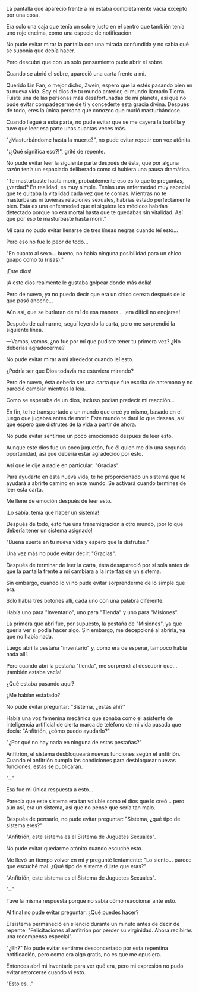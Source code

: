 
La pantalla que apareció frente a mí estaba completamente vacía excepto por una cosa.

Era solo una caja que tenía un sobre justo en el centro que también tenía uno rojo encima, como una especie de notificación.

No pude evitar mirar la pantalla con una mirada confundida y no sabía qué se suponía que debía hacer.

Pero descubrí que con un solo pensamiento pude abrir el sobre.

Cuando se abrió el sobre, apareció una carta frente a mí.

Querido Lin Fan, o mejor dicho, Zwein, espero que la estés pasando bien en tu nueva vida. Soy el dios de tu mundo anterior, el mundo llamado Tierra. Fuiste una de las personas más desafortunadas de mi planeta, así que no pude evitar compadecerme de ti y concederte esta gracia divina. Después de todo, eres la única persona que conozco que murió masturbándose.

Cuando llegué a esta parte, no pude evitar que se me cayera la barbilla y tuve que leer esa parte unas cuantas veces más.

"¿Masturbándome hasta la muerte?", no pude evitar repetir con voz atónita.

"¡¿Qué significa eso?!", grité de repente.

No pude evitar leer la siguiente parte después de ésta, que por alguna razón tenía un espaciado deliberado como si hubiera una pausa dramática.

"Te masturbaste hasta morir, probablemente eso es lo que te preguntas, ¿verdad? En realidad, es muy simple. Tenías una enfermedad muy especial que te quitaba la vitalidad cada vez que te corrías. Mientras no te masturbaras ni tuvieras relaciones sexuales, habrías estado perfectamente bien. Esta es una enfermedad que ni siquiera los médicos habrían detectado porque no era mortal hasta que te quedabas sin vitalidad. Así que por eso te masturbaste hasta morir."

Mi cara no pudo evitar llenarse de tres líneas negras cuando leí esto…

Pero eso no fue lo peor de todo...

"En cuanto al sexo... bueno, no había ninguna posibilidad para un chico guapo como tú (risas)."

¡Este dios!

¡A este dios realmente le gustaba golpear donde más dolía!

Pero de nuevo, ya no puedo decir que era un chico cereza después de lo que pasó anoche...

Aún así, que se burlaran de mí de esa manera… ¡era difícil no enojarse!

Después de calmarme, seguí leyendo la carta, pero me sorprendió la siguiente línea.

—Vamos, vamos, ¿no fue por mí que pudiste tener tu primera vez? ¿No deberías agradecerme?

No pude evitar mirar a mi alrededor cuando leí esto.

¿Podría ser que Dios todavía me estuviera mirando?

Pero de nuevo, ésta debería ser una carta que fue escrita de antemano y no pareció cambiar mientras la leía.

Como se esperaba de un dios, incluso podían predecir mi reacción…

En fin, te he transportado a un mundo que creé yo mismo, basado en el juego que jugabas antes de morir. Este mundo te dará lo que deseas, así que espero que disfrutes de la vida a partir de ahora.

No pude evitar sentirme un poco emocionado después de leer esto.

Aunque este dios fue un poco juguetón, fue él quien me dio una segunda oportunidad, así que debería estar agradecido por esto.

Así que le dije a nadie en particular: "Gracias".

Para ayudarte en esta nueva vida, te he proporcionado un sistema que te ayudará a abrirte camino en este mundo. Se activará cuando termines de leer esta carta.

Me llené de emoción después de leer esto.

¡Lo sabía, tenía que haber un sistema!

Después de todo, esto fue una transmigración a otro mundo, ¡por lo que debería tener un sistema asignado!

"Buena suerte en tu nueva vida y espero que la disfrutes."

Una vez más no pude evitar decir: "Gracias".

Después de terminar de leer la carta, ésta desapareció por sí sola antes de que la pantalla frente a mí cambiara a la interfaz de un sistema.

Sin embargo, cuando lo vi no pude evitar sorprenderme de lo simple que era.

Sólo había tres botones allí, cada uno con una palabra diferente.

Había uno para "Inventario", uno para "Tienda" y uno para "Misiones".

La primera que abrí fue, por supuesto, la pestaña de "Misiones", ya que quería ver si podía hacer algo. Sin embargo, me decepcioné al abrirla, ya que no había nada.

Luego abrí la pestaña "inventario" y, como era de esperar, tampoco había nada allí.

Pero cuando abrí la pestaña "tienda", me sorprendí al descubrir que... ¡también estaba vacía!

¿Qué estaba pasando aquí?

¿Me habían estafado?

No pude evitar preguntar: "Sistema, ¿estás ahí?"

Había una voz femenina mecánica que sonaba como el asistente de inteligencia artificial de cierta marca de teléfono de mi vida pasada que decía: "Anfitrión, ¿cómo puedo ayudarlo?"

"¿Por qué no hay nada en ninguna de estas pestañas?"

Anfitrión, el sistema desbloqueará nuevas funciones según el anfitrión. Cuando el anfitrión cumpla las condiciones para desbloquear nuevas funciones, estas se publicarán.

"..."

Esa fue mi única respuesta a esto…

Parecía que este sistema era tan voluble como el dios que lo creó... pero aún así, era un sistema, así que no pensé que sería tan malo.

Después de pensarlo, no pude evitar preguntar: "Sistema, ¿qué tipo de sistema eres?"

"Anfitrión, este sistema es el Sistema de Juguetes Sexuales".

No pude evitar quedarme atónito cuando escuché esto.

Me llevó un tiempo volver en mí y pregunté lentamente: "Lo siento... parece que escuché mal. ¿Qué tipo de sistema dijiste que eras?"

"Anfitrión, este sistema es el Sistema de Juguetes Sexuales".

"..."

Tuve la misma respuesta porque no sabía cómo reaccionar ante esto.

Al final no pude evitar preguntar: ¿Qué puedes hacer?

El sistema permaneció en silencio durante un minuto antes de decir de repente: "Felicitaciones al anfitrión por perder su virginidad. Ahora recibirás una recompensa especial".

"¿Eh?" No pude evitar sentirme desconcertado por esta repentina notificación, pero como era algo gratis, no es que me opusiera.

Entonces abrí mi inventario para ver qué era, pero mi expresión no pudo evitar retorcerse cuando vi esto.

"Esto es…"